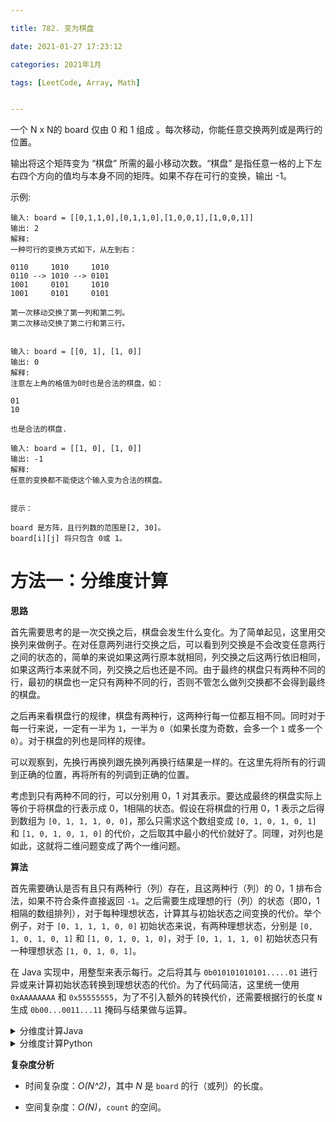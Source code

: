 ```yaml
---

title: 782. 变为棋盘

date: 2021-01-27 17:23:12

categories: 2021年1月

tags: [LeetCode, Array, Math]


---
```

 
一个 N x N的 board 仅由 0 和 1 组成 。每次移动，你能任意交换两列或是两行的位置。

输出将这个矩阵变为 “棋盘” 所需的最小移动次数。“棋盘” 是指任意一格的上下左右四个方向的值均与本身不同的矩阵。如果不存在可行的变换，输出 -1。
 
<!-- more -->

示例:

    输入: board = [[0,1,1,0],[0,1,1,0],[1,0,0,1],[1,0,0,1]]
    输出: 2
    解释:
    一种可行的变换方式如下，从左到右：
    
    0110     1010     1010
    0110 --> 1010 --> 0101
    1001     0101     1010
    1001     0101     0101
    
    第一次移动交换了第一列和第二列。
    第二次移动交换了第二行和第三行。

    
    输入: board = [[0, 1], [1, 0]]
    输出: 0
    解释:
    注意左上角的格值为0时也是合法的棋盘，如：
        
    01
    10

    也是合法的棋盘.
    
    输入: board = [[1, 0], [1, 0]]
    输出: -1
    解释:
    任意的变换都不能使这个输入变为合法的棋盘。


    提示：
    
    board 是方阵，且行列数的范围是[2, 30]。
    board[i][j] 将只包含 0或 1。


# 方法一：分维度计算

**思路**

首先需要思考的是一次交换之后，棋盘会发生什么变化。为了简单起见，这里用交换列来做例子。在对任意两列进行交换之后，可以看到列交换是不会改变任意两行之间的状态的，简单的来说如果这两行原本就相同，列交换之后这两行依旧相同，如果这两行本来就不同，列交换之后也还是不同。由于最终的棋盘只有两种不同的行，最初的棋盘也一定只有两种不同的行，否则不管怎么做列交换都不会得到最终的棋盘。

之后再来看棋盘行的规律，棋盘有两种行，这两种行每一位都互相不同。同时对于每一行来说，一定有一半为 `1`，一半为 `0`（如果长度为奇数，会多一个 `1` 或多一个 `0`）。对于棋盘的列也是同样的规律。

可以观察到，先换行再换列跟先换列再换行结果是一样的。在这里先将所有的行调到正确的位置，再将所有的列调到正确的位置。

考虑到只有两种不同的行，可以分别用 0，1 对其表示。要达成最终的棋盘实际上等价于将棋盘的行表示成 0，1相隔的状态。假设在将棋盘的行用 0，1 表示之后得到数组为 `[0, 1, 1, 1, 0, 0]`，那么只需求这个数组变成 `[0, 1, 0, 1, 0, 1]` 和 `[1, 0, 1, 0, 1, 0]` 的代价，之后取其中最小的代价就好了。同理，对列也是如此，这就将二维问题变成了两个一维问题。

**算法**

首先需要确认是否有且只有两种行（列）存在，且这两种行（列）的 0，1 排布合法，如果不符合条件直接返回 `-1`。之后需要生成理想的行（列）的状态（即0，1相隔的数组排列），对于每种理想状态，计算其与初始状态之间变换的代价。举个例子，对于 `[0, 1, 1, 1, 0, 0]` 初始状态来说，有两种理想状态，分别是 `[0, 1, 0, 1, 0, 1]` 和 `[1, 0, 1, 0, 1, 0]`，对于 `[0, 1, 1, 1, 0]` 初始状态只有一种理想状态 `[1, 0, 1, 0, 1]`。

在 Java 实现中，用整型来表示每行。之后将其与 `0b010101010101.....01` 进行异或来计算初始状态转换到理想状态的代价。为了代码简洁，这里统一使用 `0xAAAAAAAA` 和 `0x55555555`，为了不引入额外的转换代价，还需要根据行的长度 `N` 生成 `0b00...0011...11` 掩码与结果做与运算。

<details>
    <summary>分维度计算Java</summary>

```java [solution1-Java]
class Solution {
    public int movesToChessboard(int[][] board) {
        int N = board.length;

        // count[code] = v, where code is an integer
        // that represents the row in binary, and v
        // is the number of occurrences of that row
        Map<Integer, Integer> count = new HashMap();
        for (int[] row: board) {
            int code = 0;
            for (int x: row)
                code = 2 * code + x;
            count.put(code, count.getOrDefault(code, 0) + 1);
        }

        int k1 = analyzeCount(count, N);
        if (k1 == -1) return -1;

        // count[code], as before except with columns
        count = new HashMap();
        for (int c = 0; c < N; ++c) {
            int code = 0;
            for (int r = 0; r < N; ++r)
                code = 2 * code + board[r][c];
            count.put(code, count.getOrDefault(code, 0) + 1);
        }

        int k2 = analyzeCount(count, N);
        return k2 >= 0 ? k1 + k2 : -1;
    }

    public int analyzeCount(Map<Integer, Integer> count, int N) {
        // Return -1 if count is invalid
        // Otherwise, return number of swaps required
        if (count.size() != 2) return -1;

        List<Integer> keys = new ArrayList(count.keySet());
        int k1 = keys.get(0), k2 = keys.get(1);

        // If lines aren't in the right quantity
        if (!(count.get(k1) == N/2 && count.get(k2) == (N+1)/2) &&
                !(count.get(k2) == N/2 && count.get(k1) == (N+1)/2))
            return -1;
        // If lines aren't opposite
        if ((k1 ^ k2) != (1<<N) - 1)
            return -1;

        int Nones = (1 << N) - 1;
        int ones = Integer.bitCount(k1 & Nones); // bitCount统计二进制中1的个数
        int cand = Integer.MAX_VALUE;
        if (N%2 == 0 || ones * 2 < N) // zero start
            cand = Math.min(cand, Integer.bitCount(k1 ^ 0xAAAAAAAA & Nones) / 2);

        if (N%2 == 0 || ones * 2 > N) // ones start
            cand = Math.min(cand, Integer.bitCount(k1 ^ 0x55555555 & Nones) / 2);

        return cand;
    }
}
```

</details>
<details>
    <summary>分维度计算Python</summary>

```python [solution1-Python]
class Solution(object):
    def movesToChessboard(self, board):
        N = len(board)
        ans = 0
        # For each count of lines from {rows, columns}...
        for count in (collections.Counter(map(tuple, board)),
                      collections.Counter(zip(*board))):

            # If there are more than 2 kinds of lines,
            # or if the number of kinds is not appropriate ...
            if len(count) != 2 or sorted(count.values()) != [N/2, (N+1)/2]:
                return -1

            # If the lines are not opposite each other, impossible
            line1, line2 = count
            if not all(x ^ y for x, y in zip(line1, line2)):
                return -1

            # starts = what could be the starting value of line1
            # If N is odd, then we have to start with the more
            # frequent element
            starts = [+(line1.count(1) * 2 > N)] if N%2 else [0, 1]

            # To transform line1 into the ideal line [i%2 for i ...],
            # we take the number of differences and divide by two
            ans += min(sum((i-x) % 2 for i, x in enumerate(line1, start))
                       for start in starts) / 2

        return ans
```


</details>

**复杂度分析**

* 时间复杂度：*O(N^2)*，其中 *N* 是 `board` 的行（或列）的长度。

* 空间复杂度：*O(N)*，`count` 的空间。